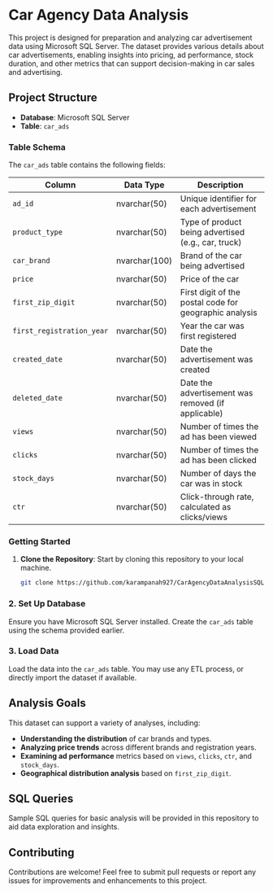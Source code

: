# Car Agency Data Analysis

This project is designed for preparation and analyzing car advertisement data using Microsoft SQL Server. The dataset provides various details about car advertisements, enabling insights into pricing, ad performance, stock duration, and other metrics that can support decision-making in car sales and advertising.

## Project Structure

- **Database**: Microsoft SQL Server
- **Table**: `car_ads`

### Table Schema

The `car_ads` table contains the following fields:

| Column                 | Data Type      | Description                                          |
|------------------------|----------------|------------------------------------------------------|
| `ad_id`                | nvarchar(50)   | Unique identifier for each advertisement             |
| `product_type`         | nvarchar(50)   | Type of product being advertised (e.g., car, truck)  |
| `car_brand`            | nvarchar(100)  | Brand of the car being advertised                    |
| `price`                | nvarchar(50)   | Price of the car                                     |
| `first_zip_digit`      | nvarchar(50)   | First digit of the postal code for geographic analysis|
| `first_registration_year` | nvarchar(50) | Year the car was first registered                   |
| `created_date`         | nvarchar(50)   | Date the advertisement was created                   |
| `deleted_date`         | nvarchar(50)   | Date the advertisement was removed (if applicable)   |
| `views`                | nvarchar(50)   | Number of times the ad has been viewed               |
| `clicks`               | nvarchar(50)   | Number of times the ad has been clicked              |
| `stock_days`           | nvarchar(50)   | Number of days the car was in stock                  |
| `ctr`                  | nvarchar(50)   | Click-through rate, calculated as clicks/views       |

### Getting Started

1. **Clone the Repository**: Start by cloning this repository to your local machine.
   ```bash
   git clone https://github.com/karampanah927/CarAgencyDataAnalysisSQL.git

### 2. Set Up Database
Ensure you have Microsoft SQL Server installed. Create the `car_ads` table using the schema provided earlier.

### 3. Load Data
Load the data into the `car_ads` table. You may use any ETL process, or directly import the dataset if available.

## Analysis Goals

This dataset can support a variety of analyses, including:

- **Understanding the distribution** of car brands and types.
- **Analyzing price trends** across different brands and registration years.
- **Examining ad performance** metrics based on `views`, `clicks`, `ctr`, and `stock_days`.
- **Geographical distribution analysis** based on `first_zip_digit`.

## SQL Queries

Sample SQL queries for basic analysis will be provided in this repository to aid data exploration and insights.

## Contributing

Contributions are welcome! Feel free to submit pull requests or report any issues for improvements and enhancements to this project.
